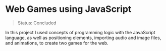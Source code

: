 # Web Games using JavaScript

> Status: Concluded

In this project I used concepts of programming logic with the JavaScript language, as well as positioning elements, importing audio and image files, and animations, to create two games for the web.
